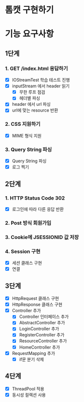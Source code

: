 # 톰캣 구현하기

# 기능 요구사항

## 1단계

### 1. GET /index.html 응답하기

- [x] IOStreamTest 학습 테스트 진행
- [x] inputStream 에서 header 읽기
    - [x] 무한 루프 점검
    - [x] 헤더별 파싱
- [x] header 에서 url 파싱
- [x] url에 맞는 resource 반환

### 2. CSS 지원하기

- [x] MIME 형식 지원

### 3. Query String 파싱

- [x] Query String 파싱
- [x] 로그 찍기

## 2단계

### 1. HTTP Status Code 302

- [x] 로그인에 따라 다른 응답 반환

### 2. Post 방식 회원가입

### 3. Cookie에 JSESSIONID 값 저장

### 4. Session 구현

- [x] 세션 클래스 구현
- [x] 연결

## 3단계

- [x] HttpRequest 클래스 구현
- [x] HttpResponse 클래스 구현
- [x] Controller 추가
    - [x] Controller 인터페이스 추가
    - [x] AbstractController 추가
    - [x] LoginController 추가
    - [x] RegisterController 추가
    - [x] ResourceController 추가
    - [x] HomeController 추가
- [x] RequestMapping 추가
    - [x] if문 분기 삭제

## 4단계

- [x] ThreadPool 적용
- [x] 동시성 컬렉션 사용
